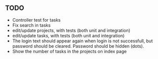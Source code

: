 ## TODO

- Controller test for tasks
- Fix search in tasks
- edit/update projects, with tests (both unit and integration)
- edit/update tasks, with tests (both unit and integration)
- The login text should appear again when login is not successfull, but password should be cleared. Password should be hidden (dots).
- Show the number of tasks in the projects on index page
